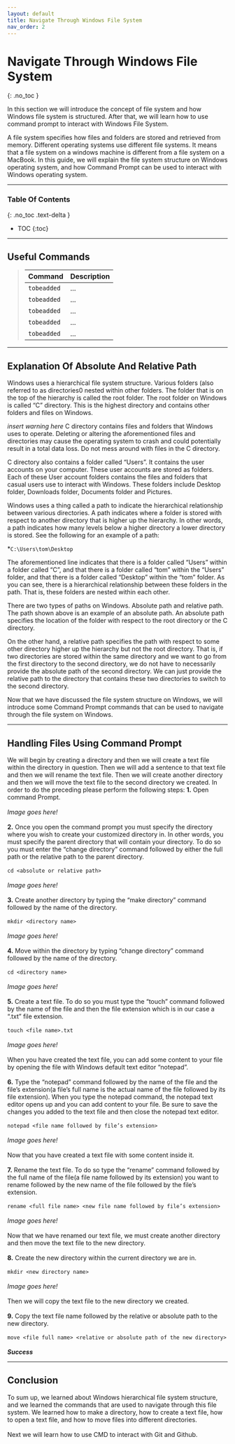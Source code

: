 ```yaml
---
layout: default
title: Navigate Through Windows File System
nav_order: 2
---
```


# Navigate Through Windows File System
{: .no_toc }

In this section we will introduce the concept of file system and how Windows file system is structured. After that, we will learn how to use command prompt to interact with Windows File System. 

A file system specifies how files and folders are stored and retrieved from memory. Different operating systems use different file systems. It means that a file system on a windows machine is different from a file system on a MacBook. In this guide, we will explain the file system structure on Windows operating system, and how Command Prompt can be used to interact with Windows operating system.

---

### Table Of Contents
{: .no_toc .text-delta }
* TOC
{:toc}

---

## Useful Commands

>| Command                           | Description                                                                                             |
>| :--------                         | :------------------------------------------------------------------------------------------------------ |
>| `tobeadded`                       | ...                                                                                                     |
>| `tobeadded`                       | ...                                                                                                     |
>| `tobeadded`                       | ...                                                                                                     |
>| `tobeadded`                       | ...                                                                                                     |
>| `tobeadded`                       | ...                                                                                                     |

---

## Explanation Of Absolute And Relative Path
Windows uses a hierarchical file system structure. Various folders (also referred to as directories0 nested within other folders. The folder that is on the top of the hierarchy is called the root folder. The root folder on Windows is called “C” directory. This is the highest directory and contains other folders and files on Windows. 

*insert warning here*
C directory contains files and folders that Windows uses to operate. Deleting or altering the aforementioned files and directories may cause the operating system to crash and could potentially result in a total data loss. Do not mess around with files in the C directory. 

C directory also contains a folder called “Users”. It contains the user accounts on your computer. These user accounts are stored as folders. Each of these User account folders contains the files and folders that casual users use to interact with Windows. These folders include Desktop folder, Downloads folder, Documents folder and Pictures.

Windows uses a thing called a path to indicate the hierarchical relationship between various directories. A path indicates where a folder is stored with respect to another directory that is higher up the hierarchy. In other words, a path indicates how many levels below a higher directory a lower directory is stored. See the following for an example of a path:

*`C:\Users\tom\Desktop`

The aforementioned line indicates that there is a folder called “Users” within a folder called “C”, and that there is a folder called “tom” within the “Users” folder, and that there is a folder called “Desktop” within the “tom” folder. As you can see, there is a hierarchical relationship between these folders in the path. That is, these folders are nested within each other. 

There are two types of paths on Windows. Absolute path and relative path. The path shown above is an example of an absolute path. An absolute path specifies the location of the folder with respect to the root directory or the C directory.

On the other hand, a relative path specifies the path with respect to some other directory higher up the hierarchy but not the root directory. That is, if two directories are stored within the same directory and we want to go from the first directory to the second directory, we do not have to necessarily provide the absolute path of the second directory. We can just provide the relative path to the directory that contains these two directories to switch to the second directory.   

Now that we have discussed the file system structure on Windows, we will introduce some Command Prompt commands that can be used to navigate through the file system on Windows.

---

## Handling Files Using Command Prompt

We will begin by creating a directory and then we will create a text file within the directory in question. Then we will add a sentence to that text file and then we will rename the text file. Then we will create another directory and then we will move the text file to the second directory we created. In order to do the preceding please perform the following steps: 
**1.** Open command Prompt.
<br/>
<br/>
*Image goes here!*
<br/>
<br/>
**2.** Once you open the command prompt you must specify the directory where you wish to create your customized directory in. In other words, you must specify the parent directory that will contain your directory. To do so you must enter the “change directory” command followed by either the full path or the relative path to the parent directory.
<br/>
<br/>
`cd <absolute or relative path>`
<br/>
<br/>
*Image goes here!*
<br/>
<br/>
**3.** Create another directory by typing the “make directory” command followed by the name of the directory.
<br/>
<br/>
`mkdir <directory name>`
<br/>
<br/>
*Image goes here!*
<br/>
<br/>
**4.** Move within the directory by typing “change directory” command followed by the name of the directory.
<br/>
<br/>
`cd <directory name>`
<br/>
<br/>
*Image goes here!*
<br/>
<br/>
**5.** Create a text file. To do so you must type the “touch” command followed by the name of the file and then the file extension which is in our case a “.txt” file extension. 
<br/>
<br/>
`touch <file name>.txt`
<br/>
<br/>
*Image goes here!*
<br/>
<br/>
When you have created the text file, you can add some content to your file by opening the file with Windows default text editor “notepad”.
<br/>
<br/>
**6.** Type the “notepad” command followed by the name of the file and the file’s extension(a file’s full name is the actual name of the file followed by its file extension). When you type the notepad command, the notepad text editor opens up and you can add content to your file. Be sure to save the changes you added to the text file and then close the notepad text editor.
<br/>
<br/>
`notepad <file name followed by file’s extension>`
<br/>
<br/>
*Image goes here!*
<br/>
<br/>
Now that you have created a text file with some content inside it.
<br/>
<br/>
**7.** Rename the text file. To do so type the “rename” command followed by the full name of the file(a file name followed by its extension) you want to rename followed by the new name of the file followed by the file’s extension. 
<br/>
<br/>
`rename <full file name> <new file name followed by file’s extension>`
<br/>
<br/>
*Image goes here!*
<br/>
<br/>
Now that we have renamed our text file, we must create another directory and then move the text file to the new directory.
<br/>
<br/>
**8.** Create the new directory within the current directory we are in. 
<br/>
<br/>
`mkdir <new directory name>`
<br/>
<br/>
*Image goes here!*
<br/>
<br/>
Then we will copy the text file to the new directory we created.
<br/>
<br/>
**9.** Copy the text file name followed by the relative or absolute path to the new directory.
<br/>
<br/>
`move <file full name> <relative or absolute path of the new directory>`
<br/>
<br/>
***Success***

---

## Conclusion

To sum up, we learned about Windows hierarchical file system structure, and we learned the commands that are used to navigate through this file system. We learned how to make a directory, how to create a text file, how to open a text file, and how to move files into different directories.
<br/>
<br/>
Next we will learn how to use CMD to interact with Git and Github.
<br/>
<br/>
